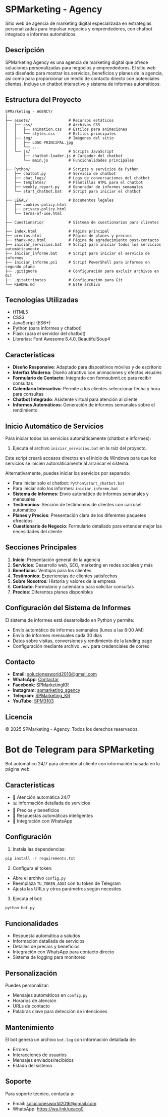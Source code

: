 # SPMarketing - Agency

Sitio web de agencia de marketing digital especializada en estrategias personalizadas para impulsar negocios y emprendedores, con chatbot integrado e informes automáticos.

## Descripción

SPMarketing Agency es una agencia de marketing digital que ofrece soluciones personalizadas para negocios y emprendedores. El sitio web está diseñado para mostrar los servicios, beneficios y planes de la agencia, así como para proporcionar un medio de contacto directo con potenciales clientes. Incluye un chatbot interactivo y sistema de informes automáticos.

## Estructura del Proyecto

```
SPMarketing - AGENCY/
│
├── assets/                 # Recursos estáticos
│   ├── css/                # Archivos CSS
│   │   ├── animation.css   # Estilos para animaciones
│   │   └── styles.css      # Estilos principales
│   ├── img/                # Imágenes del sitio
│   │   ├── LOGO PRINCIPAL.jpg
│   │   └── ...
│   └── js/                 # Scripts JavaScript
│       ├── chatbot-loader.js # Cargador del chatbot
│       └── main.js         # Funcionalidades principales
│
├── Python/                 # Scripts y servicios de Python
│   ├── chatbot.py          # Servicio de chatbot
│   ├── chat_logs/          # Logs de conversaciones del chatbot
│   ├── templates/          # Plantillas HTML para el chatbot
│   ├── weekly_report.py    # Generador de informes semanales
│   └── start_chatbot.bat   # Script para iniciar el chatbot
│
├── LEGAL/                  # Documentos legales
│   ├── cookies-policy.html
│   ├── privacy-policy.html
│   └── terms-of-use.html
│
├── Cuestionario/           # Sistema de cuestionarios para clientes
│
├── index.html              # Página principal
├── precios.html            # Página de planes y precios
├── thank-you.html          # Página de agradecimiento post-contacto
├── iniciar_servicios.bat   # Script para iniciar todos los servicios automáticamente
├── iniciar_informe.bat     # Script para iniciar el servicio de informes
├── iniciar_informe.ps1     # Script PowerShell para informes en segundo plano
├── .gitignore              # Configuración para excluir archivos en Git
├── .gitattributes          # Configuración para Git
└── README.md               # Este archivo
```

## Tecnologías Utilizadas

- HTML5
- CSS3
- JavaScript (ES6+)
- Python (para informes y chatbot)
- Flask (para el servidor del chatbot)
- Librerías: Font Awesome 6.4.0, BeautifulSoup4

## Características

- **Diseño Responsive**: Adaptado para dispositivos móviles y de escritorio
- **Interfaz Moderna**: Diseño atractivo con animaciones y efectos visuales
- **Formulario de Contacto**: Integrado con formsubmit.co para recibir consultas
- **Calendario Interactivo**: Permite a los clientes seleccionar fecha y hora para consultas
- **Chatbot Integrado**: Asistente virtual para atención al cliente
- **Informes Automáticos**: Generación de informes semanales sobre el rendimiento

## Inicio Automático de Servicios

Para iniciar todos los servicios automáticamente (chatbot e informes):

1. Ejecuta el archivo `iniciar_servicios.bat` en la raíz del proyecto.

Este script creará accesos directos en el inicio de Windows para que los servicios se inicien automáticamente al arrancar el sistema.

Alternativamente, puedes iniciar los servicios por separado:

- Para iniciar solo el chatbot: `Python\start_chatbot.bat`
- Para iniciar solo los informes: `iniciar_informe.bat`
- **Sistema de Informes**: Envío automático de informes semanales y mensuales
- **Testimonios**: Sección de testimonios de clientes con carrusel automático
- **Planes y Precios**: Presentación clara de los diferentes paquetes ofrecidos
- **Cuestionario de Negocio**: Formulario detallado para entender mejor las necesidades del cliente

## Secciones Principales

1. **Inicio**: Presentación general de la agencia
2. **Servicios**: Desarrollo web, SEO, marketing en redes sociales y más
3. **Beneficios**: Ventajas para los clientes
4. **Testimonios**: Experiencias de clientes satisfechos
5. **Sobre Nosotros**: Historia y valores de la empresa
6. **Contacto**: Formulario y calendario para solicitar consultas
7. **Precios**: Diferentes planes disponibles

## Configuración del Sistema de Informes

El sistema de informes está desarrollado en Python y permite:
- Envío automático de informes semanales (lunes a las 8:00 AM)
- Envío de informes mensuales cada 30 días
- Datos sobre visitas, conversiones y rendimiento de la landing page
- Configuración mediante archivo `.env` para credenciales de correo

## Contacto

- **Email**: solucionesworld2016@gmail.com
- **WhatsApp**: [Contactar](https://wa.link/uxacg0)
- **Facebook**: [SPMarketingKR](https://www.facebook.com/SPMarketingKR/)
- **Instagram**: [spmarketing_agency](https://www.instagram.com/spmarketing_agency?igsh=MWM2YTZnd25nbDcwZg=)
- **Telegram**: [SPMarketing_KR](https://t.me/SPMarketing_KR)
- **YouTube**: [SPM3103](https://www.youtube.com/@SPM3103)

## Licencia

© 2025 SPMarketing - Agency. Todos los derechos reservados.

# Bot de Telegram para SPMarketing

Bot automático 24/7 para atención al cliente con información basada en la página web.

## Características

- 🤖 Atención automática 24/7
- 📊 Información detallada de servicios
- 💎 Precios y beneficios
- 🔄 Respuestas automáticas inteligentes
- 📱 Integración con WhatsApp

## Configuración

1. Instala las dependencias:
```bash
pip install -r requirements.txt
```

2. Configura el token:
- Abre el archivo `config.py`
- Reemplaza `TU_TOKEN_AQUI` con tu token de Telegram
- Ajusta las URLs y otros parámetros según necesites

3. Ejecuta el bot:
```bash
python bot.py
```

## Funcionalidades

- Respuesta automática a saludos
- Información detallada de servicios
- Detalles de precios y beneficios
- Integración con WhatsApp para contacto directo
- Sistema de logging para monitoreo

## Personalización

Puedes personalizar:
- Mensajes automáticos en `config.py`
- Horarios de atención
- URLs de contacto
- Palabras clave para detección de intenciones

## Mantenimiento

El bot genera un archivo `bot.log` con información detallada de:
- Errores
- Interacciones de usuarios
- Mensajes enviados/recibidos
- Estado del sistema

## Soporte

Para soporte técnico, contacta a:
- Email: solucionesworld2016@gmail.com
- WhatsApp: https://wa.link/uxacg0